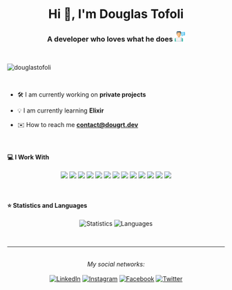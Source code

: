 <h1 align="center">Hi 👋, I'm Douglas Tofoli</h1>
<h3 align="center">A developer who loves what he does <img src="https://github.com/douglastofoli/douglastofoli/blob/main/web-development.svg" width="24"/> </h3>

<br>

<p align="left"> <img src="https://komarev.com/ghpvc/?username=douglastofoli" alt="douglastofoli" /> </p>

<br>

- 🛠️ I am currently working on **private projects**

- 💡 I am currently learning **Elixir**

- ✉️ How to reach me **contact@dougrt.dev**

<br>

#### 💻 I Work With


<p align="center">
<img src="https://img.shields.io/badge/mysql-4479A1.svg?&style=for-the-badge&logo=mysql&logoColor=white" height="25"/>
<img src="https://img.shields.io/badge/postgresql-0064a5.svg?&style=for-the-badge&logo=postgresql&logoColor=white" height="25"/>
<img src="https://img.shields.io/badge/mongodb-3FA037.svg?&style=for-the-badge&logo=mongodb&logoColor=white" height="25"/>
<img src="https://img.shields.io/badge/php-8892BF.svg?&style=for-the-badge&logo=php&logoColor=white" height="25"/>
<img src="https://img.shields.io/badge/Laravel-FF2D20.svg?&style=for-the-badge&logo=laravel&logoColor=white" height="25"/>
<img src="https://img.shields.io/badge/javascript-f0db4f.svg?&style=for-the-badge&logo=javascript&logoColor=white" height="25"/>
<img src="https://img.shields.io/badge/typescript-007acc.svg?&style=for-the-badge&logo=typescript&logoColor=white" height="25"/>
<img src="https://img.shields.io/badge/react-61DBFB.svg?&style=for-the-badge&logo=react&logoColor=white" height="25"/>
<img src="https://img.shields.io/badge/reactnative-61DBFB.svg?&style=for-the-badge&logo=react&logoColor=white" height="25"/>
<img src="https://img.shields.io/badge/elixir-674773.svg?&style=for-the-badge&logo=elixir&logoColor=white" height="25"/>
<img src="https://img.shields.io/badge/docker-0db7ed.svg?&style=for-the-badge&logo=docker&logoColor=white" height="25"/>
<img src="https://img.shields.io/badge/kubernetes-3069DE.svg?&style=for-the-badge&logo=kubernetes&logoColor=white" height="25"/>
<img src="https://img.shields.io/badge/jenkins-D33834.svg?&style=for-the-badge&logo=jenkins&logoColor=white" height="25"/>
</p>

<br>

 #### ⭐ Statistics and Languages

 <p align="center">
    <img src="https://github-readme-stats.douglastofoli.vercel.app/api?username=douglastofoli&count_private=true&show_icons=true" alt="Statistics" width="420"/> 
    <img src="https://github-readme-stats.douglastofoli.vercel.app/api/top-langs/?username=douglastofoli&layout=compact&hide=css,blade" alt="Languages" height="165" />
 </p>

<br>

---

<br>

<div align="center">
<i>My social networks:</i>
<br>
<br>
<a href="https://www.linkedin.com/in/douglastofoli" target="_blank"><img src="https://img.shields.io/badge/LinkedIn-%230077B5.svg?&style=flat-square&logo=linkedin&logoColor=white" alt="LinkedIn"></a>
<a href="https://www.instagram.com/douglastofoli" target="_blank"><img src="https://img.shields.io/badge/Instagram-%23E4405F.svg?&style=flat-square&logo=instagram&logoColor=white" alt="Instagram"></a>
<a href="https://www.facebook.com/tofoli.douglas" target="_blank"><img src="https://img.shields.io/badge/Facebook-%231877F2.svg?&style=flat-square&logo=facebook&logoColor=white" alt="Facebook"></a>
<a href="https://www.facebook.com/douglastofoli" target="_blank"><img src="https://img.shields.io/badge/Twitter-55ADEE.svg?&style=flat-square&logo=twitter&logoColor=white" alt="Twitter"></a>
</div>
